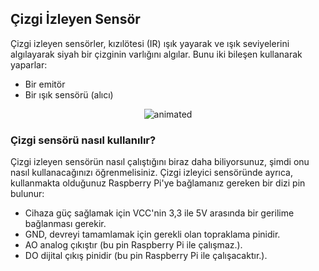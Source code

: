## Çizgi İzleyen Sensör
Çizgi izleyen sensörler, kızılötesi (IR) ışık yayarak ve ışık seviyelerini algılayarak siyah bir çizginin varlığını algılar. Bunu iki bileşen kullanarak yaparlar:

- Bir emitör
- Bir ışık sensörü (alıcı)

<p align="center">

  
  <img src="https://user-images.githubusercontent.com/112697142/230352474-a23c896c-584f-4dc7-a559-e2915b4881b6.gif" alt="animated" />
  
  
</p>


### Çizgi sensörü nasıl kullanılır?
Çizgi izleyen sensörün nasıl çalıştığını biraz daha biliyorsunuz, şimdi onu nasıl kullanacağınızı öğrenmelisiniz. Çizgi izleyici sensöründe ayrıca, kullanmakta olduğunuz Raspberry Pi'ye bağlamanız gereken bir dizi pin bulunur:

- Cihaza güç sağlamak için VCC'nin 3,3 ile 5V arasında bir gerilime bağlanması gerekir.
- GND, devreyi tamamlamak için gerekli olan topraklama pinidir.
- AO analog çıkıştır (bu pin Raspberry Pi ile çalışmaz.).
- DO dijital çıkış pinidir (bu pin Raspberry Pi ile çalışacaktır.).
